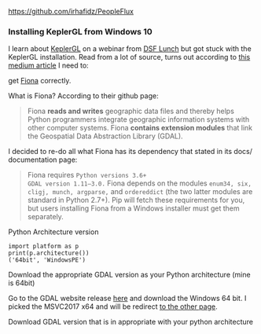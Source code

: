 https://github.com/irhafidz/PeopleFlux


### Installing KeplerGL from Windows 10

I learn about [KeplerGL](https://kepler.gl/) on a webinar from [DSF Lunch](https://www.datasciencefestival.com/event/dsf-lunch-learn-visualising-location-data-with-keplergl/) but got stuck with the KeplerGL installation. Read from a lot of source, turns out according to [this medium article](https://medium.com/@rschoudhary1999/installing-fiona-on-windows-10-for-keplergl-6af2628b6fc5) I need to:

get [Fiona](https://pypi.org/project/Fiona/) correctly.

What is Fiona? According to their github page:

> Fiona **reads and writes** geographic data files and thereby helps Python programmers integrate geographic information systems with other computer systems. Fiona **contains extension modules** that link the Geospatial Data Abstraction Library (GDAL).

I decided to re-do all what 
Fiona has its dependency that stated in its docs/ documentation page:

> Fiona requires `Python versions 3.6+`  
> `GDAL version 1.11–3.0.` 
> Fiona depends on the modules `enum34, six, cligj, munch, argparse,` and `ordereddict` (the two latter modules are standard in Python
> 2.7+). Pip will fetch these requirements for you, but users installing Fiona from a Windows installer must get them separately.

Python Architecture version

    import platform as p
    print(p.architecture())
    ('64bit', 'WindowsPE')

Download the appropriate GDAL version as your Python architecture (mine is 64bit)

Go to the GDAL website release [here](http://www.gisinternals.com/release.php) and download the Windows 64 bit. I picked the MSVC2017 x64 and will be redirect [to the other page](http://www.gisinternals.com/query.html?content=filelist&file=release-1911-x64-gdal-2-4-4-mapserver-7-4-3.zip).
 
Download GDAL version that is in appropriate with your python architecture







<!--stackedit_data:
eyJoaXN0b3J5IjpbLTQ4NzU0Nzk2MiwzMjU1OTcxODIsNTc0Mj
U0MDk3LC0yMjU3OTcyMjgsLTE1NDYyMTM1NDEsLTc1Nzg3MDEs
OTk4MTMyNjE1LDEwNDk0NTY2MDgsMTAxNzUwNjEwLC0xNjAzNT
Q5ODY2LDEwMjM3MzkyMzYsLTE5MDQ4NDQ1MzRdfQ==
-->